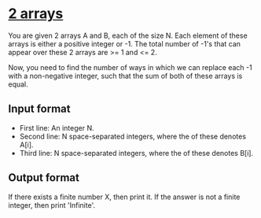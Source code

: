 # [2 arrays][link]

You are given 2 arrays A and B, each of the size N. Each element of these arrays is either a positive integer or -1. The total number of -1's that can appear over these 2 arrays are >= 1 and <= 2.

Now, you need to find the number of ways in which we can replace each -1 with a non-negative integer, such that the sum of both of these arrays is equal.

## Input format

- First line: An integer N.
- Second line: N space-separated integers, where the of these denotes A[i].
- Third line: N space-separated integers, where the of these denotes B[i].

## Output format

If there exists a finite number X, then print it. If the answer is not a finite integer, then print 'Infinite'.

[link]: https://www.hackerearth.com/practice/data-structures/arrays/1-d/practice-problems/algorithm/2-arrays-90c9019c/
